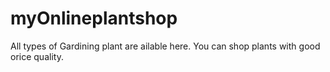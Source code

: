 # myOnlineplantshop
All types of Gardining plant are ailable here. You can shop plants with good orice quality.
